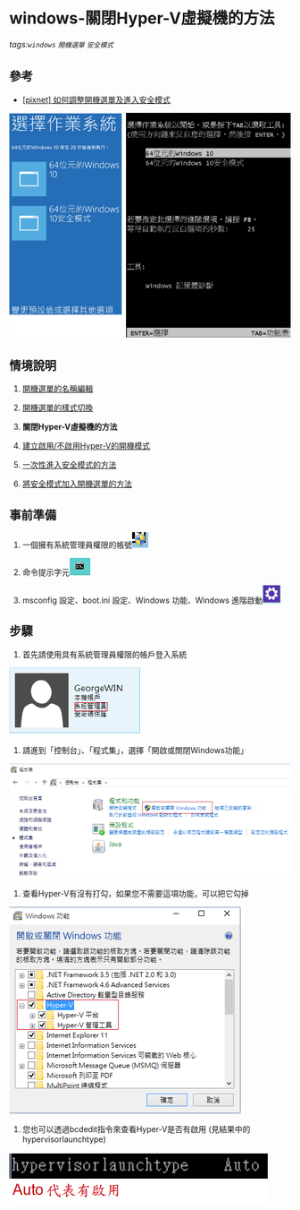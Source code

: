 # windows-關閉Hyper-V虛擬機的方法
###### tags:`windows` `開機選單` `安全模式`

## 參考
  - [[pixnet] 如何調整開機選單及進入安全模式](http://george017.pixnet.net/blog/post/111217963-如何調整開機選單及進入安全模式)

![](https://raw.githubusercontent.com/neslxzhen/Note/master/img/windows-如何調整開機選單及進入安全模式/1.png)

## 情境說明
1. [開機選單的名稱編輯](/windows-開機選單的名稱編輯.md)

2. [開機選單的樣式切換](/windows-切換開機選單樣式的方法.md)

3. **關閉Hyper-V虛擬機的方法**

4. [建立啟用/不啟用Hyper-V的開機模式](/windows-建立啟用或不啟用Hyper-V的開機模式.md)

5. [一次性進入安全模式的方法](/windows-一次性進入安全模式的方法.md)

6. [將安全模式加入開機選單的方法](/windows-將安全模式加入開機選單的方法.md)

## 事前準備
1. 一個擁有系統管理員權限的帳號![](https://raw.githubusercontent.com/neslxzhen/Note/master/img/windows-如何調整開機選單及進入安全模式/2.png)

2. 命令提示字元![](https://raw.githubusercontent.com/neslxzhen/Note/master/img/windows-如何調整開機選單及進入安全模式/3.png)

3. msconfig 設定、boot.ini 設定、Windows 功能、Windows 進階啟動![](https://raw.githubusercontent.com/neslxzhen/Note/master/img/windows-如何調整開機選單及進入安全模式/4.png)

## 步驟

1. 首先請使用具有系統管理員權限的帳戶登入系統

![](https://raw.githubusercontent.com/neslxzhen/Note/master/img/windows-如何調整開機選單及進入安全模式/25.png)

1. 請進到「控制台」、「程式集」，選擇「開啟或關閉Windows功能」

![](https://raw.githubusercontent.com/neslxzhen/Note/master/img/windows-如何調整開機選單及進入安全模式/26.png)

1. 查看Hyper-V有沒有打勾，如果您不需要這項功能，可以把它勾掉

![](https://raw.githubusercontent.com/neslxzhen/Note/master/img/windows-如何調整開機選單及進入安全模式/27.png)

1. 您也可以透過bcdedit指令來查看Hyper-V是否有啟用 (見結果中的hypervisorlaunchtype)

![](https://raw.githubusercontent.com/neslxzhen/Note/master/img/windows-如何調整開機選單及進入安全模式/28.png)

